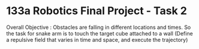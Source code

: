 # 133a Robotics Final Project - Task 2

Overall Objective : Obstacles are falling in different locations and times. So the task for snake arm is to touch the target cube attached to a wall (Define a repulsive field that varies in time and space, and execute the trajectory)
